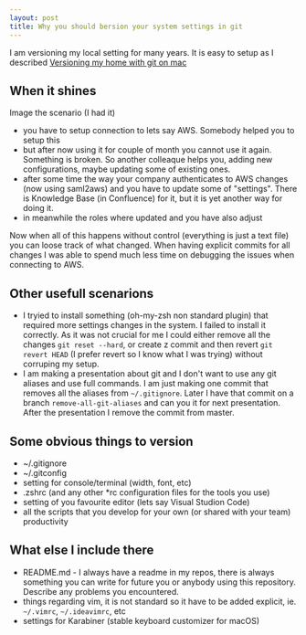 ```yaml
---
layout: post
title: Why you should bersion your system settings in git
---
```


I am versioning my local setting for many years. It is easy to setup as I described [Versioning my home with git on mac](https://kmorcinek.github.io/Versioning-my-home-with-git-on-mac/)

## When it shines

Image the scenario (I had it)

* you have to setup connection to lets say AWS. Somebody helped you to setup this
* but after now using it for couple of month you cannot use it again. Something is broken. So another colleaque helps you, adding new configurations, maybe updating some of existing ones.
* after some time the way your company authenticates to AWS changes (now using saml2aws) and you have to update some of "settings". There is Knowledge Base (in Confluence) for it, but it is yet another way for doing it.
* in meanwhile the roles where updated and you have also adjust

Now when all of this happens without control (everything is just a text file) you can loose track of what changed. When having explicit commits for all changes I was able to spend much less time on debugging the issues when connecting to AWS.

## Other usefull scenarions

* I tryied to install something (oh-my-zsh non standard plugin) that required more settings changes in the system. I failed to install it correctly. As it was not crucial for me I could either remove all the changes `git reset --hard`, or create z commit and then revert `git revert HEAD` (I prefer revert so I know what I was trying) without corruping my setup.
* I am making a presentation about git and I don't want to use any git aliases and use full commands. I am just making one commit that removes all the aliases from `~/.gitignore`. Later I have that commit on a branch `remove-all-git-aliases` and can you it for next presentation. After the presentation I remove the commit from master.

## Some obvious things to version

* ~/.gitignore
* ~/.gitconfig
* setting for console/terminal (width, font, etc)
* .zshrc (and any other *rc configuration files for the tools you use)
* setting of you favourite editor (lets say Visual Studion Code)
* all the scripts that you develop for your own (or shared with your team) productivity

## What else I include there

* README.md - I always have a readme in my repos, there is always something you can write for future you or anybody using this repository. Describe any problems you encountered.
* things regarding vim, it is not standard so it have to be added explicit, ie. `~/.vimrc`, `~/.ideavimrc`, etc
* settings for Karabiner (stable keyboard customizer for macOS)
